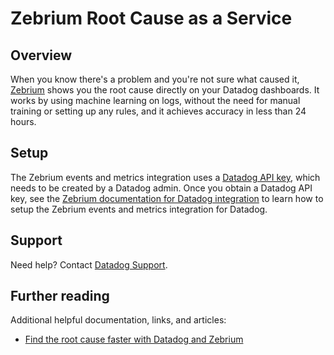 # Zebrium Root Cause as a Service
 
## Overview
 
When you know there's a problem and you're not sure what caused it, [Zebrium][1] shows you the root cause directly on your Datadog dashboards. It works by using machine learning on logs, without the need for manual training or setting up any rules, and it achieves accuracy in less than 24 hours. 

## Setup
 
The Zebrium events and metrics integration uses a [Datadog API key][2], which needs to be created by a Datadog admin. Once you obtain a Datadog API key, see the [Zebrium documentation for Datadog integration][3] to learn how to setup the Zebrium events and metrics integration for Datadog.

 
## Support
 
Need help? Contact [Datadog Support][4].

## Further reading

Additional helpful documentation, links, and articles:

- [Find the root cause faster with Datadog and Zebrium][5]

[1]: https://www.zebrium.com
[2]: https://app.datadoghq.com/organization-settings/api-keys
[3]: https://docs.zebrium.com/docs/monitoring/datadog_autodetect/
[4]: http://docs.datadoghq.com/help
[5]: https://www.datadoghq.com/blog/find-the-root-cause-faster-with-zebrium/
